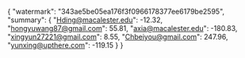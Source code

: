{
    "watermark": "343ae5be05ea176f3f0966178377ee6179be2595", 
    "summary": {
        "Hding@macalester.edu": -12.32, 
        "hongyuwang87@gmail.com": 55.81, 
        "axia@macalester.edu": -180.83, 
        "xingyun27221@gmail.com": 8.55, 
        "Chbeiyou@gmail.com": 247.96, 
        "yunxing@upthere.com": -119.15
    }
}